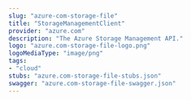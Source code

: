 ```yaml
---
slug: "azure-com-storage-file"
title: "StorageManagementClient"
provider: "azure.com"
description: "The Azure Storage Management API."
logo: "azure.com-storage-file-logo.png"
logoMediaType: "image/png"
tags:
- "cloud"
stubs: "azure.com-storage-file-stubs.json"
swagger: "azure.com-storage-file-swagger.json"
---
```

